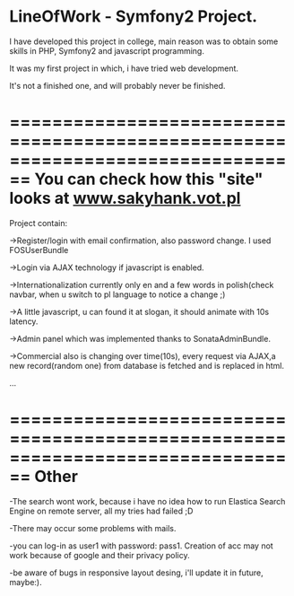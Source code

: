 LineOfWork - Symfony2 Project.
================================================================================

I have developed this project in college, main reason was to obtain some skills 
in PHP, Symfony2 and javascript programming. 

It was my first project in which, i have tried web development.

It's not a finished one, and will probably never be finished.

================================================================================
You can check how this "site" looks at www.sakyhank.vot.pl
================================================================================

Project contain:

->Register/login with email confirmation, also password change. I used
FOSUserBundle

->Login via AJAX technology if javascript is enabled.

->Internationalization currently only en and a few words in polish(check navbar,
when u switch to pl language to notice a change ;)

->A little javascript, u can found it at slogan, it should animate with 10s
latency.

->Admin panel which was implemented thanks to SonataAdminBundle.

->Commercial also is changing over time(10s), every request via AJAX,a new 
record(random one) from database is fetched and is replaced in html.

...

================================================================================
Other
================================================================================

-The search wont work, because i have no idea how to run Elastica Search
Engine on remote server, all my tries had failed ;D

-There may occur some problems with mails.

-you can log-in as user1 with password: pass1. Creation of acc may not work
because of google and their privacy policy.

-be aware of bugs in responsive layout desing, i'll update it in future, 
maybe:). 